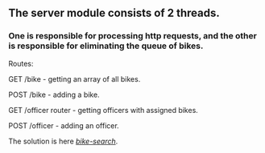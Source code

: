 ## The server module consists of 2 threads. 
### One is responsible for processing http requests, and the other is responsible for eliminating the queue of bikes.

Routes:

GET /bike - getting an array of all bikes.

POST /bike - adding a bike.

GET /officer router - getting officers with assigned bikes.

POST /officer - adding an officer.

The solution is here *[bike-search](https://bike-search-ui.herokuapp.com/)*.


